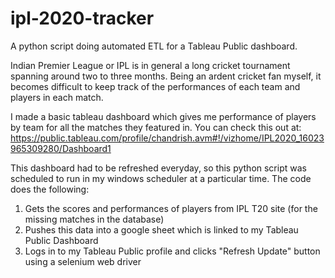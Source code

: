 # ipl-2020-tracker
A python script doing automated ETL for a Tableau Public dashboard.

Indian Premier League or IPL is in general a long cricket tournament spanning around two to three months.
Being an ardent cricket fan myself, it becomes difficult to keep track of the performances of each team and players in each match.

I made a basic tableau dashboard which gives me performance of players by team for all the matches they featured in. 
You can check this out at:
https://public.tableau.com/profile/chandrish.avm#!/vizhome/IPL2020_16023965309280/Dashboard1

This dashboard had to be refreshed everyday, so this python script was scheduled to run in my windows scheduler at a particular time.
The code does the following:
1. Gets the scores and performances of players from IPL T20 site (for the missing matches in the database)
2. Pushes this data into a google sheet which is linked to my Tableau Public Dashboard
3. Logs in to my Tableau Public profile and clicks "Refresh Update" button using a selenium web driver


